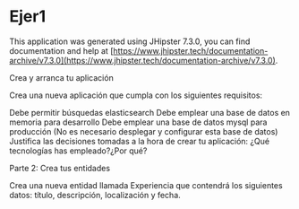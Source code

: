 # Ejer1

This application was generated using JHipster 7.3.0, you can find documentation and help at [https://www.jhipster.tech/documentation-archive/v7.3.0](https://www.jhipster.tech/documentation-archive/v7.3.0).

Crea y arranca tu aplicación

Crea una nueva aplicación que cumpla con los siguientes requisitos:

Debe permitir búsquedas elasticsearch
Debe emplear una base de datos en memoria para desarrollo
Debe emplear una base de datos mysql para producción (No es necesario desplegar y configurar esta base de datos)
Justifica las decisiones tomadas a la hora de crear tu aplicación: ¿Qué tecnologías has empleado?¿Por qué?

Parte 2: Crea tus entidades

Crea una nueva entidad llamada Experiencia que contendrá los siguientes datos: título, descripción, localización y fecha.
